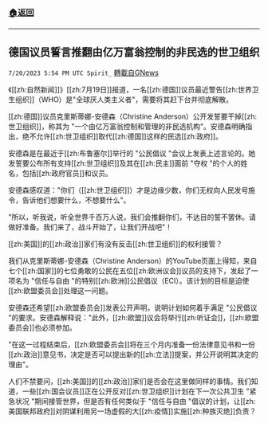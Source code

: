 ###  [:house:返回](README.md)
---


## 德国议员誓言推翻由亿万富翁控制的非民选的世卫组织
`7/20/2023 5:54 PM UTC Spirit_` [轉載自GNews](https://gnews.org/articles/1475459)



《[[zh:自然新闻]]》[[zh:7月19日]]报道，一名[[zh:德国]]议员最近警告[[zh:世界卫生组织]]（WHO）是"全球厌人类主义者"，需要将其赶下台并彻底解散。

[[zh:德国]]议员克里斯蒂娜-安德森（Christine Anderson）公开发誓要干掉[[zh:世卫组织]]，称其为 "一个由亿万富翁控制和管理的非民选机构"。安德森明确指出，绝不允许[[zh:世卫组织]]取代[[zh:德国]]这样的民选[[zh:政府]]。

安德森是在最近于[[zh:布鲁塞尔]]举行的 "公民倡议 "会议上发表上述言论的。她发誓要公布所有支持[[zh:世卫组织]]及其在[[zh:民主]]面前 "夺权 "的个人的姓名，包括[[zh:政府官员]]和议员。

安德森感叹道："你们（[[zh:世卫组织]]）才是边缘少数，你们无权向人民发号施令，告诉他们想要什么，不想要什么"。

"所以，听我说，听全世界千百万人说，我们会推翻你们，不达目的誓不罢休。请做好准备。我们来了，战斗开始了，让我们开战吧"！

[[zh:美国]]的[[zh:政治]]家们有没有反击[[zh:世卫组织]]的权利接管？

我们从克里斯蒂娜-安德森（Christine Anderson）的YouTube页面上得知，来自七个[[zh:国家]]的七位勇敢的公民在五位[[zh:欧洲议会]]议员的支持下，发起了一项名为 "信任与自由 "的特别[[zh:欧洲]]公民倡议（ECI）。该计划的目标是迫使[[zh:欧盟委员会]]处理这一问题。

安德森还希望[[zh:欧盟委员会]]发表公开声明，说明计划如何着手满足 "公民倡议 "的要求。安德森解释说："此外，[[zh:欧盟]]议会将举行[[zh:听证会]]，[[zh:欧盟委员会]]也必须参加。

"在这一过程结束后，[[zh:欧盟委员会]]将在三个月内准备一份法律意见书和一份[[zh:政治]]意见书，决定是否可以提出新的[[zh:立法]]提案，并公开说明其决定的理由"。

人们不禁要问，[[zh:美国]]的[[zh:政治]]家们是否会在这里做同样的事情。我们知道，一些[[zh:国会议员]]正在公开反对[[zh:世卫组织]]计划在下一次公共卫生 "紧急状况 "期间接管世界，但是否有任何类似于 "信任与自由 "倡议的计划，让[[zh:美国联邦政府]]对阴谋利用另一场虚假的大[[zh:疫情]]实施[[zh:种族灭绝]]负责？



